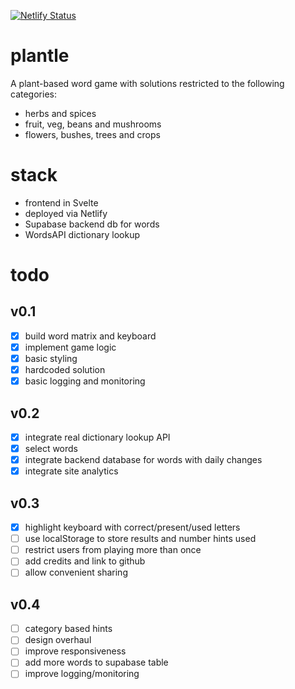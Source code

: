 [![Netlify Status](https://api.netlify.com/api/v1/badges/2c36d7ba-5f25-4840-a2fd-c27d5d2b3736/deploy-status)](https://app.netlify.com/sites/plantle/deploys)

# plantle

A plant-based word game with solutions restricted to the following categories:

- herbs and spices
- fruit, veg, beans and mushrooms
- flowers, bushes, trees and crops

# stack

- frontend in Svelte
- deployed via Netlify
- Supabase backend db for words
- WordsAPI dictionary lookup

# todo

## v0.1

- [x] build word matrix and keyboard
- [x] implement game logic
- [x] basic styling
- [x] hardcoded solution
- [x] basic logging and monitoring

## v0.2

- [x] integrate real dictionary lookup API
- [x] select words
- [x] integrate backend database for words with daily changes
- [x] integrate site analytics

## v0.3

- [x] highlight keyboard with correct/present/used letters
- [ ] use localStorage to store results and number hints used
- [ ] restrict users from playing more than once
- [ ] add credits and link to github
- [ ] allow convenient sharing

## v0.4

- [ ] category based hints
- [ ] design overhaul
- [ ] improve responsiveness
- [ ] add more words to supabase table
- [ ] improve logging/monitoring
